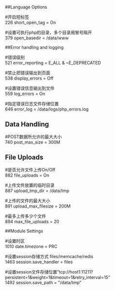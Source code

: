 ##Language Options

\#开启短标签<br>
226 short\_open\_tag = On

\#设置可执行php的目录，多个目录用冒号隔开<br>
379	open\_basedir = /data/www


##Error handling and logging

\#错误级别<br>
521 error\_reporting = E\_ALL & ~E_DEPRECATED

\#禁止把错误输出到页面<br>
538 display\_errors = Off

\#设置错误信息输出到文件<br>
559 log\_errors = On

\#指定错误日志文件存储位置<br>
646 error\_log = /data/logs/php_errors.log


## Data Handling

\#POST数据所允许的最大大小<br>
740 post\_max\_size = 300M


## File Uploads

\#是否允许文件上传On/Off<br>
882 file\_uploads = On

\#上传文件放置的临时目录<br>
887 upload\_tmp\_dir = /data/tmp

\#上传的文件的最大大小<br>
891 upload\_max\_filesize = 200M

\#最多上传多少个文件<br>
894 max\_file\_uploads = 20


##Module Settings

\#设置时区<br>
1010 date.timezone = PRC


\#设置session存储方式 files/memcache/redis<br>
1463 session.save\_handler = files

\#设置session文件存储位置"tcp://host1:11211?persistent=1&weight=1&timeout=1&retry\_interval=15"<br>
1492 session.save\_path = "/data/tmp"